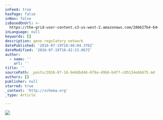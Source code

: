 ```yaml
---
inFeed: true
hasPage: false
inNav: false
isBasedOnUrl: >-
  https://the-grid-user-content.s3-us-west-2.amazonaws.com/286627b4-6442-4624-aed5-d511cf5dfcb6.jpg
inLanguage: null
keywords: []
description: gene regulatory network
datePublished: '2016-07-19T16:46:04.376Z'
dateModified: '2016-07-19T16:42:23.067Z'
author:
  - name: ''
    url: ''
title: ''
sourcePath: _posts/2016-07-18-9e9dbd46-6f9a-49b6-b4f7-c05134ebb675.md
authors: []
publisher: null
starred: true
_context: 'http://schema.org'
_type: Article

---
```

![](https://imgflo.herokuapp.com/graph/vahj1ThiexotieMo/414971e95022f7c878e067da82acfa4d/croprotate.jpg?cropheight=1060&cropwidth=929&degrees=0&input=https%3A%2F%2Fthe-grid-user-content.s3-us-west-2.amazonaws.com%2F286627b4-6442-4624-aed5-d511cf5dfcb6.jpg&x=0&y=8)